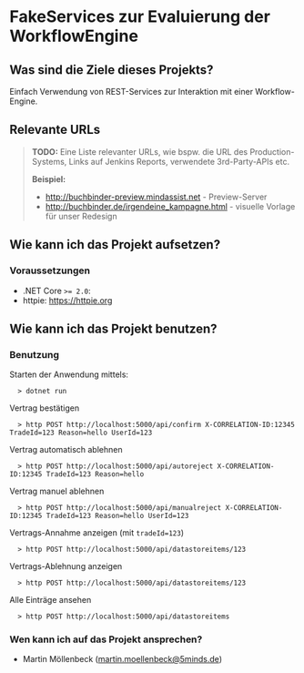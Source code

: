 # FakeServices zur Evaluierung der WorkflowEngine

## Was sind die Ziele dieses Projekts?

Einfach Verwendung von REST-Services zur Interaktion mit einer Workflow-Engine.

## Relevante URLs

> **TODO:** Eine Liste relevanter URLs, wie bspw. die URL des Production-Systems, Links auf Jenkins Reports, verwendete 3rd-Party-APIs etc.
>
> **Beispiel:**
>
> *   http://buchbinder-preview.mindassist.net - Preview-Server
> *   http://buchbinder.de/irgendeine_kampagne.html - visuelle Vorlage für unser Redesign

## Wie kann ich das Projekt aufsetzen?

### Voraussetzungen

*   .NET Core `>= 2.0`:
*   httpie: https://httpie.org

## Wie kann ich das Projekt benutzen?

### Benutzung

Starten der Anwendung mittels:

```shell
  > dotnet run
```

Vertrag bestätigen

```shell
  > http POST http://localhost:5000/api/confirm X-CORRELATION-ID:12345 TradeId=123 Reason=hello UserId=123
```

Vertrag automatisch ablehnen

```shell
  > http POST http://localhost:5000/api/autoreject X-CORRELATION-ID:12345 TradeId=123 Reason=hello
```

Vertrag manuel ablehnen

```shell
  > http POST http://localhost:5000/api/manualreject X-CORRELATION-ID:12345 TradeId=123 Reason=hello UserId=123
```

Vertrags-Annahme anzeigen (mit `tradeId=123`)

```shell
  > http POST http://localhost:5000/api/datastoreitems/123
```

Vertrags-Ablehnung anzeigen

```shell
  > http POST http://localhost:5000/api/datastoreitems/123
```

Alle Einträge ansehen

```shell
  > http POST http://localhost:5000/api/datastoreitems
```

### Wen kann ich auf das Projekt ansprechen?

*   Martin Möllenbeck (martin.moellenbeck@5minds.de)
